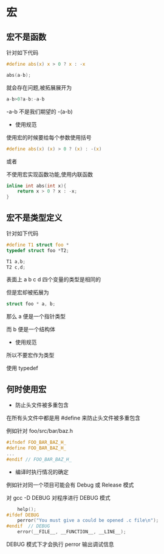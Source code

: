 # 宏

## 宏不是函数

针对如下代码

```C
#define abs(x) x > 0 ? x : -x

abs(a-b);
```

就会存在问题,被拓展展开为

```C
a-b>0?a-b:-a-b
```

-a-b 不是我们期望的 -(a-b)

* 使用规范

使用宏的时候要给每个参数使用括号

```C
#define abs(x) (x) > 0 ? (x) : -(x)
```

或者

不使用宏实现函数功能,使用内联函数

```C
inline int abs(int x){
    return x > 0 ? x : -x;
}
```

## 宏不是类型定义

针对如下代码

```C
#define T1 struct foo *
typedef struct foo *T2;

T1 a,b;
T2 c,d;
```

表面上 a b c d 四个变量的类型是相同的

但是宏却被拓展为

```C
struct foo * a, b;
```

那么 a 便是一个指针类型

而 b 便是一个结构体

* 使用规范

所以不要宏作为类型

使用 typedef

## 何时使用宏

* 防止头文件被多重包含

在所有头文件中都是用 #define 来防止头文件被多重包含

例如针对 foo/src/bar/baz.h

```C
#ifndef FOO_BAR_BAZ_H_
#define FOO_BAR_BAZ_H_
...
#endif // FOO_BAR_BAZ_H_
```

* 编译时执行情况的确定

例如针对同一个项目可能会有 Debug 或 Release 模式

对 gcc -D DEBUG 对程序进行 DEBUG 模式

```C
    help();
#ifdef DEBUG
    perror("You must give a could be opened .c file\n");
#endif  // DEBUG
    error(__FILE__, __FUNCTION__, __LINE__);
```

DEBUG 模式下才会执行 perror 输出调试信息
